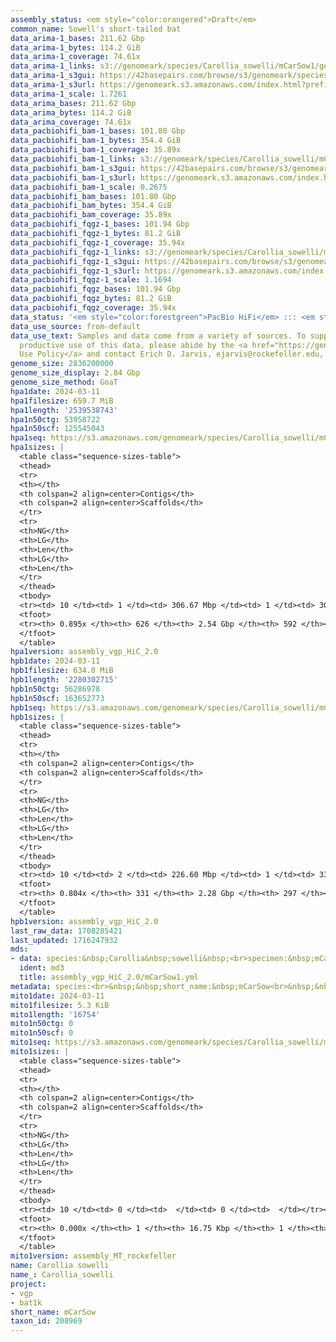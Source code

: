 ```yaml
---
assembly_status: <em style="color:orangered">Draft</em>
common_name: Sowell's short-tailed bat
data_arima-1_bases: 211.62 Gbp
data_arima-1_bytes: 114.2 GiB
data_arima-1_coverage: 74.61x
data_arima-1_links: s3://genomeark/species/Carollia_sowelli/mCarSow1/genomic_data/arima/<br>
data_arima-1_s3gui: https://42basepairs.com/browse/s3/genomeark/species/Carollia_sowelli/mCarSow1/genomic_data/arima/
data_arima-1_s3url: https://genomeark.s3.amazonaws.com/index.html?prefix=species/Carollia_sowelli/mCarSow1/genomic_data/arima/
data_arima-1_scale: 1.7261
data_arima_bases: 211.62 Gbp
data_arima_bytes: 114.2 GiB
data_arima_coverage: 74.61x
data_pacbiohifi_bam-1_bases: 101.80 Gbp
data_pacbiohifi_bam-1_bytes: 354.4 GiB
data_pacbiohifi_bam-1_coverage: 35.89x
data_pacbiohifi_bam-1_links: s3://genomeark/species/Carollia_sowelli/mCarSow1/genomic_data/pacbio_hifi/<br>
data_pacbiohifi_bam-1_s3gui: https://42basepairs.com/browse/s3/genomeark/species/Carollia_sowelli/mCarSow1/genomic_data/pacbio_hifi/
data_pacbiohifi_bam-1_s3url: https://genomeark.s3.amazonaws.com/index.html?prefix=species/Carollia_sowelli/mCarSow1/genomic_data/pacbio_hifi/
data_pacbiohifi_bam-1_scale: 0.2675
data_pacbiohifi_bam_bases: 101.80 Gbp
data_pacbiohifi_bam_bytes: 354.4 GiB
data_pacbiohifi_bam_coverage: 35.89x
data_pacbiohifi_fqgz-1_bases: 101.94 Gbp
data_pacbiohifi_fqgz-1_bytes: 81.2 GiB
data_pacbiohifi_fqgz-1_coverage: 35.94x
data_pacbiohifi_fqgz-1_links: s3://genomeark/species/Carollia_sowelli/mCarSow1/genomic_data/pacbio_hifi/<br>
data_pacbiohifi_fqgz-1_s3gui: https://42basepairs.com/browse/s3/genomeark/species/Carollia_sowelli/mCarSow1/genomic_data/pacbio_hifi/
data_pacbiohifi_fqgz-1_s3url: https://genomeark.s3.amazonaws.com/index.html?prefix=species/Carollia_sowelli/mCarSow1/genomic_data/pacbio_hifi/
data_pacbiohifi_fqgz-1_scale: 1.1694
data_pacbiohifi_fqgz_bases: 101.94 Gbp
data_pacbiohifi_fqgz_bytes: 81.2 GiB
data_pacbiohifi_fqgz_coverage: 35.94x
data_status: '<em style="color:forestgreen">PacBio HiFi</em> ::: <em style="color:forestgreen">Arima</em>'
data_use_source: from-default
data_use_text: Samples and data come from a variety of sources. To support fair and
  productive use of this data, please abide by the <a href="https://genome10k.soe.ucsc.edu/data-use-policies/">Data
  Use Policy</a> and contact Erich D. Jarvis, ejarvis@rockefeller.edu, with any questions.
genome_size: 2836200000
genome_size_display: 2.84 Gbp
genome_size_method: GoaT
hpa1date: 2024-03-11
hpa1filesize: 659.7 MiB
hpa1length: '2539538743'
hpa1n50ctg: 53958722
hpa1n50scf: 125545043
hpa1seq: https://s3.amazonaws.com/genomeark/species/Carollia_sowelli/mCarSow1/assembly_vgp_HiC_2.0/mCarSow1.HiC.hap1.20240311.fasta.gz
hpa1sizes: |
  <table class="sequence-sizes-table">
  <thead>
  <tr>
  <th></th>
  <th colspan=2 align=center>Contigs</th>
  <th colspan=2 align=center>Scaffolds</th>
  </tr>
  <tr>
  <th>NG</th>
  <th>LG</th>
  <th>Len</th>
  <th>LG</th>
  <th>Len</th>
  </tr>
  </thead>
  <tbody>
  <tr><td> 10 </td><td> 1 </td><td> 306.67 Mbp </td><td> 1 </td><td> 306.67 Mbp </td></tr><tr><td> 20 </td><td> 3 </td><td> 208.27 Mbp </td><td> 2 </td><td> 262.69 Mbp </td></tr><tr><td> 30 </td><td> 4 </td><td> 190.56 Mbp </td><td> 4 </td><td> 216.30 Mbp </td></tr><tr><td> 40 </td><td> 6 </td><td> 104.29 Mbp </td><td> 5 </td><td> 213.39 Mbp </td></tr><tr style="background-color:#cccccc;"><td> 50 </td><td> 11 </td><td style="background-color:#88ff88;"> 53.96 Mbp </td><td> 7 </td><td style="background-color:#88ff88;"> 125.55 Mbp </td></tr><tr><td> 60 </td><td> 16 </td><td> 43.20 Mbp </td><td> 9 </td><td> 108.89 Mbp </td></tr><tr><td> 70 </td><td> 26 </td><td> 21.48 Mbp </td><td> 13 </td><td> 53.96 Mbp </td></tr><tr><td> 80 </td><td> 70 </td><td> 2.71 Mbp </td><td> 42 </td><td> 3.15 Mbp </td></tr><tr><td> 90 </td><td> 0 </td><td>  </td><td> 0 </td><td>  </td></tr><tr><td> 100 </td><td> 0 </td><td>  </td><td> 0 </td><td>  </td></tr></tbody>
  <tfoot>
  <tr><th> 0.895x </th><th> 626 </th><th> 2.54 Gbp </th><th> 592 </th><th> 2.54 Gbp </th></tr>
  </tfoot>
  </table>
hpa1version: assembly_vgp_HiC_2.0
hpb1date: 2024-03-11
hpb1filesize: 634.0 MiB
hpb1length: '2280302715'
hpb1n50ctg: 56286978
hpb1n50scf: 163652773
hpb1seq: https://s3.amazonaws.com/genomeark/species/Carollia_sowelli/mCarSow1/assembly_vgp_HiC_2.0/mCarSow1.HiC.hap2.20240311.fasta.gz
hpb1sizes: |
  <table class="sequence-sizes-table">
  <thead>
  <tr>
  <th></th>
  <th colspan=2 align=center>Contigs</th>
  <th colspan=2 align=center>Scaffolds</th>
  </tr>
  <tr>
  <th>NG</th>
  <th>LG</th>
  <th>Len</th>
  <th>LG</th>
  <th>Len</th>
  </tr>
  </thead>
  <tbody>
  <tr><td> 10 </td><td> 2 </td><td> 226.60 Mbp </td><td> 1 </td><td> 338.67 Mbp </td></tr><tr><td> 20 </td><td> 3 </td><td> 204.73 Mbp </td><td> 2 </td><td> 328.98 Mbp </td></tr><tr><td> 30 </td><td> 5 </td><td> 158.35 Mbp </td><td> 3 </td><td> 262.21 Mbp </td></tr><tr><td> 40 </td><td> 7 </td><td> 96.81 Mbp </td><td> 4 </td><td> 241.16 Mbp </td></tr><tr style="background-color:#cccccc;"><td> 50 </td><td> 11 </td><td style="background-color:#88ff88;"> 56.29 Mbp </td><td> 6 </td><td style="background-color:#88ff88;"> 163.65 Mbp </td></tr><tr><td> 60 </td><td> 16 </td><td> 38.47 Mbp </td><td> 8 </td><td> 106.83 Mbp </td></tr><tr><td> 70 </td><td> 26 </td><td> 20.72 Mbp </td><td> 11 </td><td> 53.51 Mbp </td></tr><tr><td> 80 </td><td> 193 </td><td> 174.93 Kbp </td><td> 159 </td><td> 179.88 Kbp </td></tr><tr><td> 90 </td><td> 0 </td><td>  </td><td> 0 </td><td>  </td></tr><tr><td> 100 </td><td> 0 </td><td>  </td><td> 0 </td><td>  </td></tr></tbody>
  <tfoot>
  <tr><th> 0.804x </th><th> 331 </th><th> 2.28 Gbp </th><th> 297 </th><th> 2.28 Gbp </th></tr>
  </tfoot>
  </table>
hpb1version: assembly_vgp_HiC_2.0
last_raw_data: 1708285421
last_updated: 1716247932
mds:
- data: species:&nbsp;Carollia&nbsp;sowelli&nbsp;<br>specimen:&nbsp;mCarSow1&nbsp;<br>projects:&nbsp;&nbsp;<br>&nbsp;&nbsp;-&nbsp;vgp&nbsp;<br>&nbsp;&nbsp;-&nbsp;bat1k&nbsp;<br>assembled_by_group:&nbsp;Rockefeller&nbsp;<br>data_location:&nbsp;S3&nbsp;<br>release_to:&nbsp;S3&nbsp;<br>primary:&nbsp;s3://genomeark/species/Carollia_sowelli/mCarSow1/assembly_vgp_HiC_2.0/mCarSow1.HiC.hap1.20240311.fasta.gz&nbsp;<br>haplotigs:&nbsp;s3://genomeark/species/Carollia_sowelli/mCarSow1/assembly_vgp_HiC_2.0/mCarSow1.HiC.hap2.20240311.fasta.gz&nbsp;<br>pretext:&nbsp;s3://genomeark/species/Carollia_sowelli/mCarSow1/assembly_vgp_HiC_2.0/evaluation/hap1/pretext/mCarSow1_hap1_s2.pretext&nbsp;<br>pretext:&nbsp;s3://genomeark/species/Carollia_sowelli/mCarSow1/assembly_vgp_HiC_2.0/evaluation/hap2/pretext/mCarSow1_hap2_s2.pretext&nbsp;<br>kmer_spectra_img:&nbsp;s3://genomeark/species/Carollia_sowelli/mCarSow1/assembly_vgp_HiC_2.0/evaluation/merqury/mCarSow1_png/&nbsp;<br>pacbio_read_dir:&nbsp;s3://genomeark/species/Carollia_sowelli/mCarSow1/genomic_data/pacbio_hifi/&nbsp;<br>pacbio_read_type:&nbsp;hifi&nbsp;<br>hic_read_dir:&nbsp;s3://genomeark/species/Carollia_sowelli/mCarSow1/genomic_data/arima/&nbsp;<br>pipeline:&nbsp;&nbsp;<br>&nbsp;&nbsp;-&nbsp;hifiasm&nbsp;(0.19.8+galaxy0)&nbsp;<br>&nbsp;&nbsp;-&nbsp;yahs&nbsp;(1.2a.2+galaxy1)&nbsp;<br>notes:&nbsp;This&nbsp;was&nbsp;a&nbsp;Hifiasm-HiC&nbsp;assembly&nbsp;of&nbsp;mCarSow1.&nbsp;This&nbsp;hap1&nbsp;assembly&nbsp;and&nbsp;hap2&nbsp;assembly&nbsp;underwent&nbsp;separate&nbsp;HiC&nbsp;scaffolding&nbsp;with&nbsp;YaHS.&nbsp;The&nbsp;HiC&nbsp;prep&nbsp;kit&nbsp;used&nbsp;was&nbsp;Swift-IDT.&nbsp;The&nbsp;HiC&nbsp;reaction&nbsp;was&nbsp;using&nbsp;Arima&nbsp;kit&nbsp;v2.&nbsp;<br>
  ident: md3
  title: assembly_vgp_HiC_2.0/mCarSow1.yml
metadata: species:<br>&nbsp;&nbsp;short_name:&nbsp;mCarSow<br>&nbsp;&nbsp;name:&nbsp;Carollia&nbsp;sowelli<br>&nbsp;&nbsp;taxon_id:&nbsp;208969<br>&nbsp;&nbsp;common_name:&nbsp;Sowell's&nbsp;short-tailed&nbsp;bat<br>&nbsp;&nbsp;order:<br>&nbsp;&nbsp;&nbsp;&nbsp;name:&nbsp;Chiroptera<br>&nbsp;&nbsp;family:<br>&nbsp;&nbsp;&nbsp;&nbsp;name:&nbsp;Phyllostomidae<br>&nbsp;&nbsp;individuals:<br>&nbsp;&nbsp;&nbsp;&nbsp;-&nbsp;short_name:&nbsp;mCarSow1<br>&nbsp;&nbsp;genome_size:&nbsp;2836200000<br>&nbsp;&nbsp;genome_size_method:&nbsp;GoaT<br>&nbsp;&nbsp;project:&nbsp;[&nbsp;vgp&nbsp;,&nbsp;bat1k&nbsp;]<br>
mito1date: 2024-03-11
mito1filesize: 5.3 KiB
mito1length: '16754'
mito1n50ctg: 0
mito1n50scf: 0
mito1seq: https://s3.amazonaws.com/genomeark/species/Carollia_sowelli/mCarSow1/assembly_MT_rockefeller/mCarSow1.MT.20240311.fasta.gz
mito1sizes: |
  <table class="sequence-sizes-table">
  <thead>
  <tr>
  <th></th>
  <th colspan=2 align=center>Contigs</th>
  <th colspan=2 align=center>Scaffolds</th>
  </tr>
  <tr>
  <th>NG</th>
  <th>LG</th>
  <th>Len</th>
  <th>LG</th>
  <th>Len</th>
  </tr>
  </thead>
  <tbody>
  <tr><td> 10 </td><td> 0 </td><td>  </td><td> 0 </td><td>  </td></tr><tr><td> 20 </td><td> 0 </td><td>  </td><td> 0 </td><td>  </td></tr><tr><td> 30 </td><td> 0 </td><td>  </td><td> 0 </td><td>  </td></tr><tr><td> 40 </td><td> 0 </td><td>  </td><td> 0 </td><td>  </td></tr><tr style="background-color:#cccccc;"><td> 50 </td><td> 0 </td><td style="background-color:#ff8888;">  </td><td> 0 </td><td style="background-color:#ff8888;">  </td></tr><tr><td> 60 </td><td> 0 </td><td>  </td><td> 0 </td><td>  </td></tr><tr><td> 70 </td><td> 0 </td><td>  </td><td> 0 </td><td>  </td></tr><tr><td> 80 </td><td> 0 </td><td>  </td><td> 0 </td><td>  </td></tr><tr><td> 90 </td><td> 0 </td><td>  </td><td> 0 </td><td>  </td></tr><tr><td> 100 </td><td> 0 </td><td>  </td><td> 0 </td><td>  </td></tr></tbody>
  <tfoot>
  <tr><th> 0.000x </th><th> 1 </th><th> 16.75 Kbp </th><th> 1 </th><th> 16.75 Kbp </th></tr>
  </tfoot>
  </table>
mito1version: assembly_MT_rockefeller
name: Carollia sowelli
name_: Carollia_sowelli
project:
- vgp
- bat1k
short_name: mCarSow
taxon_id: 208969
---
```

